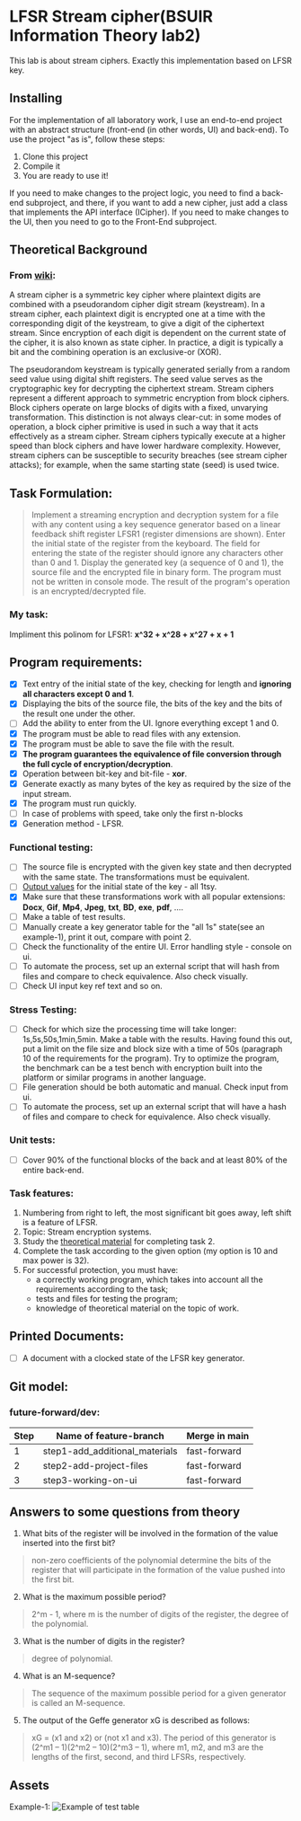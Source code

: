 # LFSR Stream cipher(BSUIR Information Theory lab2)
This lab is about stream ciphers. Exactly this implementation based on LFSR key.
## Installing
For the implementation of all laboratory work, I use an end-to-end project with an abstract structure (front-end (in other words, UI) and back-end). To use the project "as is", follow these steps:
1. Clone this project
2. Compile it
3. You are ready to use it!

If you need to make changes to the project logic, you need to find a back-end subproject, and there, if you want to add a new cipher, just add a class that implements the API interface (ICipher). If you need to make changes to the UI, then you need to go to the Front-End subproject.
## Theoretical Background
### From [wiki](https://en.wikipedia.org/wiki/Stream_cipher):
A stream cipher is a symmetric key cipher where plaintext digits are combined with a pseudorandom cipher digit stream (keystream). In a stream cipher, each plaintext digit is encrypted one at a time with the corresponding digit of the keystream, to give a digit of the ciphertext stream. Since encryption of each digit is dependent on the current state of the cipher, it is also known as state cipher. In practice, a digit is typically a bit and the combining operation is an exclusive-or (XOR).

The pseudorandom keystream is typically generated serially from a random seed value using digital shift registers. The seed value serves as the cryptographic key for decrypting the ciphertext stream. Stream ciphers represent a different approach to symmetric encryption from block ciphers. Block ciphers operate on large blocks of digits with a fixed, unvarying transformation. This distinction is not always clear-cut: in some modes of operation, a block cipher primitive is used in such a way that it acts effectively as a stream cipher. Stream ciphers typically execute at a higher speed than block ciphers and have lower hardware complexity. However, stream ciphers can be susceptible to security breaches (see stream cipher attacks); for example, when the same starting state (seed) is used twice.

## Task Formulation:
>Implement a streaming encryption and decryption system for a file with any content using a key sequence generator based on a linear feedback shift register LFSR1 (register dimensions are shown). Enter the initial state of the register from the keyboard. The field for entering the state of the register should ignore any characters other than 0 and 1. Display the generated key (a sequence of 0 and 1), the source file and the encrypted file in binary form. The program must not be written in console mode. The result of the program's operation is an encrypted/decrypted file.

### My task:
Impliment this polinom for LFSR1: **x^32 + x^28 + x^27 + x + 1**

## Program requirements:
- [x] Text entry of the initial state of the key, checking for length and **ignoring all characters except 0 and 1**.
- [x] Displaying the bits of the source file, the bits of the key and the bits of the result one under the other.
- [ ] Add the ability to enter from the UI. Ignore everything except 1 and 0.
- [x] The program must be able to read files with any extension.
- [x] The program must be able to save the file with the result.
- [x] **The program guarantees the equivalence of file conversion through the full cycle of encryption/decryption**.
- [x] Operation between bit-key and bit-file - **xor**.
- [x] Generate exactly as many bytes of the key as required by the size of the input stream.
- [x] The program must run quickly.
- [ ] In case of problems with speed, take only the first n-blocks
- [x] Generation method - LFSR.
### Functional testing:
- [ ] The source file is encrypted with the given key state and then decrypted with the same state. The transformations must be equivalent.
- [ ] [Output values](Task/InitialFunctionalTests/Tests.docx) for the initial state of the key - all 1tsy.
- [x] Make sure that these transformations work with all popular extensions:
**Docx**, **Gif**, **Mp4**, **Jpeg**, **txt**, **BD**, **exe**, **pdf**, ….
- [ ] Make a table of test results.
- [ ] Manually create a key generator table for the "all 1s" state(see an example-1), print it out, compare with point 2.
- [ ] Check the functionality of the entire UI. Error handling style - console on ui.
- [ ] To automate the process, set up an external script that will hash from files and compare to check equivalence. Also check visually.
- [ ] Check UI input key ref text and so on.
### Stress Testing:
- [ ] Check for which size the processing time will take longer:
1s,5s,50s,1min,5min. Make a table with the results. Having found this out, put a limit on the file size and block size with a time of 50s (paragraph 10 of the requirements for the program). Try to optimize the program, the benchmark can be a test bench with encryption built into the platform or similar programs in another language.
- [ ] File generation should be both automatic and manual. Check input from ui.
- [ ] To automate the process, set up an external script that will have a hash of files and compare to check for equivalence. Also check visually.

### Unit tests:
- [ ] Cover 90% of the functional blocks of the back and at least 80% of the entire back-end.

### Task features:
1. Numbering from right to left, the most significant bit goes away, left shift is a feature of LFSR.
2. Topic: Stream encryption systems.
3. Study the [theoretical material](Task/Theory/Theory.docx) for completing task 2.
4. Complete the task according to the given option (my option is 10 and max power is 32).
5. For successful protection, you must have:
   - a correctly working program, which takes into account all the requirements according to the task;
   - tests and files for testing the program;
   - knowledge of theoretical material on the topic of work.

## Printed Documents:
- [ ] A document with a clocked state of the LFSR key generator.

## Git model:
   ### future-forward/dev:

| Step | Name of feature-branch         | Merge in main |
|------|--------------------------------|---------------|
| 1    | step1-add_additional_materials | fast-forward  |
| 2    | step2-add-project-files        | fast-forward  |
| 3    | step3-working-on-ui            | fast-forward  |


## Answers to some questions from theory

1. What bits of the register will be involved in the formation of the value inserted into the first bit? 
>non-zero coefficients of the polynomial determine the bits of the register that will participate in the formation of the value pushed into the first bit.
2. What is the maximum possible period? 
>2^m - 1, where m is the number of digits of the register, the degree of the polynomial.
3. What is the number of digits in the register? 
>degree of polynomial.
4. What is an M-sequence? 
>The sequence of the maximum possible period for a given generator is called an M-sequence.
5. The output of the Geffe generator xG is described as follows:
>xG = (x1 and x2) or (not x1 and x3). The period of this generator is (2^m1 – 1)(2^m2 – 10)(2^m3 – 1), where m1, m2, and m3 are the lengths of the first, second, and third LFSRs, respectively.

## Assets

Example-1:
![Example of test table](Task/img/key_test_example.jpg)


